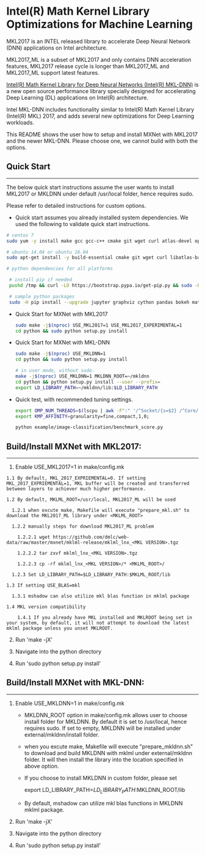 # Intel(R) Math Kernel Library Optimizations for Machine Learning

MKL2017 is an INTEL released library to accelerate Deep Neural Network (DNN) applications on Intel architecture.

MKL2017_ML is a subset of MKL2017 and only contains DNN acceleration features, MKL2017 release cycle is longer than MKL2017_ML and MKL2017_ML support latest features.

[Intel(R) Math Kernel Library for Deep Neural Networks (Intel(R) MKL-DNN)](https://github.com/01org/mkl-dnn) is a new open source performance library specially designed for accelerating Deep Learning (DL) applications on Intel(R) architecture. 

Intel MKL-DNN includes functionality similar to Intel(R) Math Kernel Library (Intel(R) MKL) 2017, and adds several new optimizations for Deep Learning workloads.

This README shows the user how to setup and install MXNet with MKL2017 and the newer MKL-DNN. Please choose one, we cannot build with both the options. 

## Quick Start
-----
The below quick start instructions assume the user wants to install MKL2017 or MKLDNN under default /usr/local folder, hence requires sudo.

Please refer to detailed instructions for custom options. 

* Quick start assumes you already installed system dependencies. We used the following to validate quick start instructions.

``` bash
# centos 7
sudo yum -y install make gcc gcc-c++ cmake git wget curl atlas-devel opencv-devel python-devel python-setuptools graphviz 
```

``` bash
# ubuntu 14.04 or ubuntu 16.04
sudo apt-get install -y build-essential cmake git wget curl libatlas-base-dev libopencv-dev python-dev graphviz
```

``` bash
# python dependencies for all platforms

 # install pip if needed
 pushd /tmp && curl -LO https://bootstrap.pypa.io/get-pip.py && sudo -H python get-pip.py && popd

 # sample python packages
 sudo -H pip install --upgrade jupyter graphviz cython pandas bokeh matplotlib opencv-python requests
```

* Quick Start for MXNet with MKL2017
  ``` bash
  sudo make -j$(nproc) USE_MKL2017=1 USE_MKL2017_EXPERIMENTAL=1
  cd python && sudo python setup.py install
  ```
* Quick Start for MXNet with MKL-DNN
  ``` bash
  sudo make -j$(nproc) USE_MKLDNN=1
  cd python && sudo python setup.py install
  
  # in user mode, without sudo.
  make -j$(nproc) USE_MKLDNN=1 MKLDNN_ROOT=~/mkldnn
  cd python && python setup.py install --user --prefix=
  export LD_LIBRARY_PATH=~/mkldnn/lib:$LD_LIBRARY_PATH
  ```
* Quick test, with recommended tuning settings.
  ``` bash
  export OMP_NUM_THREADS=$(lscpu | awk -F":" '/^Socket/{s=$2} /^Core/{c=$2} END{print s*c}')
  export KMP_AFFINITY=granularity=fine,compact,1,0;

  python example/image-classification/benchmark_score.py
  ```

## Build/Install MXNet with MKL2017:
-------------

  1. Enable USE_MKL2017=1 in make/config.mk

    1.1 By default, MKL_2017_EXPRIEMENTAL=0. If setting MKL_2017_EXPRIEMENTAL=1, MKL buffer will be created and transferred between layers to achiever much higher performance.

    1.2 By default, MKLML_ROOT=/usr/local, MKL2017_ML will be used

      1.2.1 when excute make, Makefile will execute "prepare_mkl.sh" to download the MKL2017_ML library under <MKLML_ROOT>

      1.2.2 manually steps for download MKL2017_ML problem

        1.2.2.1 wget https://github.com/dmlc/web-data/raw/master/mxnet/mklml-release/mklml_lnx_<MKL VERSION>.tgz

        1.2.2.2 tar zxvf mklml_lnx_<MKL VERSION>.tgz
    
        1.2.2.3 cp -rf mklml_lnx_<MKL VERSION>/* <MKLML_ROOT>/

      1.2.3 Set LD_LIBRARY_PATH=$LD_LIBRARY_PATH:$MKLML_ROOT/lib

    1.3 If setting USE_BLAS=mkl

      1.3.1 mshadow can also utilize mkl blas function in mklml package  

    1.4 MKL version compatibility
        
        1.4.1 If you already have MKL installed and MKLROOT being set in your system, by default, it will not attempt to download the latest mklml package unless you unset MKLROOT. 

  2. Run 'make -jX'
       
  3. Navigate into the python directory
  
  4. Run 'sudo python setup.py install'

## Build/Install MXNet with MKL-DNN:
-------------

  1. Enable USE_MKLDNN=1 in make/config.mk

     - MKLDNN_ROOT option in make/config.mk allows user to choose install folder for MKLDNN. By default it is set to /usr/local, hence requires sudo. If set to empty, MKLDNN will be installed under external/mkldnn/install folder. 

     - when you excute make, Makefile will execute "prepare_mkldnn.sh" to download and build MKLDNN with mklml under external/mkldnn folder. It will then install the library into the location specified in above option.

     - If you choose to install MKLDNN in custom folder, please set 

         export LD_LIBRARY_PATH=$LD_LIBRARY_PATH:$MKLDNN_ROOT/lib

     - By default, mshadow can utilize mkl blas functions in MKLDNN mklml package.  

  2. Run 'make -jX'
       
  3. Navigate into the python directory
  
  4. Run 'sudo python setup.py install'


